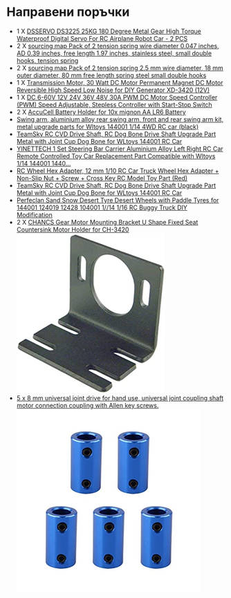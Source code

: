 # Направени поръчки
- 1 X [DSSERVO DS3225 25KG 180 Degree Metal Gear High Torque Waterproof Digital Servo For RC Airplane Robot Car - 2 PCS](https://www.banggood.com/DSSERVO-DS3225-25KG-180-Degree-Metal-Gear-High-Torque-Waterproof-Digital-Servo-For-RC-Airplane-Robot-Car-p-1353688.html?utm_design=18&utm_email=1674206403_2324&utm_source=emarsys&utm_medium=Shipoutinform190813&utm_campaign=trigger-logistics&utm_content=leander&sc_src=email_2671705&sc_eh=b96dad2bacca38851&sc_llid=35655235&sc_lid=104858042&sc_uid=gvOKB1yZRT&cur_warehouse=CN)
- 2 X [sourcing map Pack of 2 tension spring wire diameter 0.047 inches, AD 0.39 inches, free length 1.97 inches, stainless steel, small double hooks, tension spring](https://www.amazon.de/-/en/gp/product/B07PDYGMHY/ref=ox_sc_act_image_1?smid=AQ1IBDB6G2RRD&psc=1) 
- 2 X [sourcing map Pack of 2 tension spring 2.5 mm wire diameter, 18 mm outer diameter, 80 mm free length spring steel small double hooks](https://www.amazon.de/-/en/sourcing-tension-spring-diameter-length/dp/B06XGHF2L5/ref=d_pd_sbs_sccl_2_2/259-6590672-7847642?pd_rd_w=Y9X3V&content-id=amzn1.sym.e240add7-999b-4e0b-8c0e-340ec2846a97&pf_rd_p=e240add7-999b-4e0b-8c0e-340ec2846a97&pf_rd_r=YH1YPBF4FTTJ8BZRD7X5&pd_rd_wg=rFOCh&pd_rd_r=c7f826f4-49d9-46d3-856e-469bd2ecaabb&pd_rd_i=B06XGHF2L5&psc=1)
- 1 X [Transmission Motor, 30 Watt DC Motor Permanent Magnet DC Motor Reversible High Speed Low Noise for DIY Generator XD-3420 (12V)](https://www.amazon.de/-/en/Transmission-Permanent-Reversible-Generator-XD-3420/dp/B07MNSBCHS/ref=sr_1_4?crid=3ALA68RPPINHK&keywords=Gleichstrommotor+mit+hohem+Drehmoment%2C+12+V%2C+3500+U%2Fmin%2C+Dauermagnetmotor+mit+hoher+Drehzahl%2C+CW%2FCCW+%2812+V+DC+3500+U+%2F+min%29&qid=1675022326&sprefix=high+torque+dc+motor+12v+3500rpm+permanent+magnet+motor+high+speed+cw%2Fccw+12v+dc+3500rpm+%2Caps%2C1058&sr=8-4)
- 1 X [DC 6-60V 12V 24V 36V 48V 30A PWM DC Motor Speed Controller (PWM) Speed Adjustable, Stepless Controller with Start-Stop Switch](https://www.amazon.de/-/en/gp/product/B078TC3DTX/ref=ox_sc_act_image_1?smid=AUWJSTRS7M679&psc=1)
- 2 X [AccuCell Battery Holder for 10x mignon AA LR6 Battery](https://www.amazon.de/-/en/AccuCell-Battery-Holder-mignon-LR6-Battery/dp/B001OWJ8B0/ref=sr_1_12?crid=17CCWNU51A5NL&keywords=10+aa+batteriehalter&qid=1675281169&s=ce-de&sprefix=10+aa+battery+holder%2Celectronics%2C104&sr=1-12) 
- [Swing arm, aluminium alloy rear swing arm, front and rear swing arm kit, metal upgrade parts for Wltoys 144001 1/14 4WD RC car (black)](https://www.amazon.de/-/en/gp/product/B09KLX33MQ/ref=ox_sc_act_title_1?smid=AGJMSGB5XBURF&psc=1) 
- [TeamSky RC CVD Drive Shaft, RC Dog Bone Drive Shaft Upgrade Part Metal with Joint Cup Dog Bone for WLtoys 144001 RC Car](https://www.amazon.de/-/en/gp/product/B0B7HR7RPS/ref=ox_sc_act_title_4?smid=A3F1Q6EJI2C8K1&psc=1) 
- [YINETTECH 1 Set Steering Bar Carrier Aluminium Alloy Left Right RC Car Remote Controlled Toy Car Replacement Part Compatible with Wltoys 1/14 144001 1440…](https://www.amazon.de/-/en/gp/product/B0B5QSTMTX/ref=ox_sc_act_title_2?smid=A3UXNW85YX9QTH&psc=1)
- [RC Wheel Hex Adapter, 12 mm 1/10 RC Car Truck Wheel Hex Adapter + Non-Slip Nut + Screw + Cross Key RC Model Toy Part (Red)](https://www.amazon.de/-/en/gp/product/B097C5C4CQ/ref=ox_sc_act_title_3?smid=A53Z8DEN51H5A&psc=1)
- [TeamSky RC CVD Drive Shaft, RC Dog Bone Drive Shaft Upgrade Part Metal with Joint Cup Dog Bone for WLtoys 144001 RC Car](https://www.amazon.de/-/en/gp/product/B0B7HR7RPS/ref=ox_sc_act_title_4?smid=A3F1Q6EJI2C8K1&psc=1) 
- [Perfeclan Sand Snow Desert Tyre Desert Wheels with Paddle Tyres for 144001 124019 12428 104001 1//14 1/16 RC Buggy Truck DIY Modification](https://www.amazon.de/-/en/gp/product/B0B7B4FBD1/ref=ppx_yo_dt_b_asin_title_o01_s00?ie=UTF8&psc=1)
- 2 X [CHANCS Gear Motor Mounting Bracket U Shape Fixed Seat Countersink Motor Holder for CH-3420](https://www.amazon.de/dp/B07XXLNPZC/ref=sspa_dk_detail_4?pd_rd_i=B07XXLNPZC&pd_rd_w=ODQOK&content-id=amzn1.sym.f63cb723-41a5-4d60-97aa-9969c9663073&pf_rd_p=f63cb723-41a5-4d60-97aa-9969c9663073&pf_rd_r=DQZB74RP64GF3KBYT3QK&pd_rd_wg=WYX6Y&pd_rd_r=67845112-d356-493f-b094-08701bfd3a7d&s=industrial&sp_csd=d2lkZ2V0TmFtZT1zcF9kZXRhaWw&th=1)  ![motor mount](./to_buy_images/motor_mount.jpg)
- [5 x 8 mm universal joint drive for hand use, universal joint coupling shaft motor connection coupling with Allen key screws.](https://www.amazon.de/-/en/gp/product/B07P99778Q/ref=ox_sc_act_image_1?smid=A3QSVUBYAY7YVC&psc=1) ![motor mount](./to_buy_images/5-8mm-universal-joint-drive-blue.jpg)
